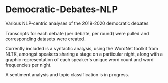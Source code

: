 # Democratic-Debates-NLP
Various NLP-centric analyses of the 2019-2020 democratic debates

Transcripts for each debate (per debate, per round) were pulled and corresponding datasets were created. 

Currently included is a syntactic analysis, using the WordNet toolkit from NLTK, amongst speakers sharing a stage on a particular night, along with a graphic representation of each speaker's unique word count and word frequencies per night. 

A sentiment analysis and topic classification is in progress. 
